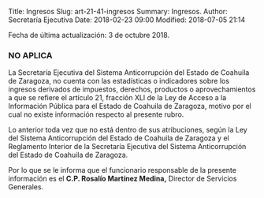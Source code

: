 Title: Ingresos
Slug: art-21-41-ingresos
Summary: Ingresos.
Author: Secretaría Ejecutiva
Date: 2018-02-23 09:00
Modified: 2018-07-05 21:14


Fecha de última actualización: 3 de octubre 2018.

### NO APLICA

La Secretaría Ejecutiva del Sistema Anticorrupción del Estado de
Coahuila de Zaragoza, no cuenta con las estadísticas o indicadores
sobre los ingresos derivados de impuestos, derechos, productos o
aprovechamientos a que se refiere el artículo 21, fracción XLI de la
Ley de Acceso a la Información Pública para el Estado de Coahuila de
Zaragoza, motivo por el cual no existe información respecto al presente
rubro.

Lo anterior toda vez que no está dentro de sus atribuciones, según la
Ley del Sistema Anticorrupción del Estado de Coahuila de Zaragoza y el
Reglamento Interior de la Secretaría Ejecutiva del Sistema
Anticorrupción del Estado de Coahuila de Zaragoza.

Por lo que se le informa que el funcionario responsable de la presente
información es el **C.P. Rosalío Martínez Medina,** Director de
Servicios Generales.
